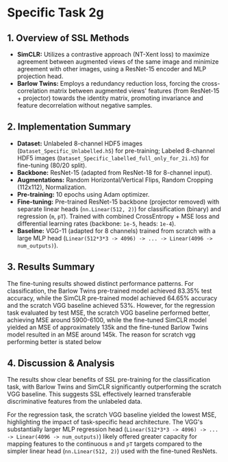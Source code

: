# Specific Task 2g

## 1. Overview of SSL Methods

* **SimCLR:** Utilizes a contrastive approach (NT-Xent loss) to maximize agreement between augmented views of the same image and minimize agreement with other images, using a ResNet-15 encoder and MLP projection head.
* **Barlow Twins:** Employs a redundancy reduction loss, forcing the cross-correlation matrix between augmented views' features (from ResNet-15 + projector) towards the identity matrix, promoting invariance and feature decorrelation without negative samples.

## 2. Implementation Summary

* **Dataset:** Unlabeled 8-channel HDF5 images (`Dataset_Specific_Unlabelled.h5`) for pre-training; Labeled 8-channel HDF5 images (`Dataset_Specific_labelled_full_only_for_2i.h5`) for fine-tuning (80/20 split).
* **Backbone:** ResNet-15 (adapted from ResNet-18 for 8-channel input).
* **Augmentations:** Random Horizontal/Vertical Flips, Random Cropping (112x112), Normalization.
* **Pre-training:** 10 epochs using Adam optimizer.
* **Fine-tuning:** Pre-trained ResNet-15 backbone (projector removed) with separate linear heads (`nn.Linear(512, 2)`) for classification (binary) and regression (`m`, `pT`). Trained with combined CrossEntropy + MSE loss and differential learning rates (backbone: `1e-5`, heads: `1e-4`).
* **Baseline:** VGG-11 (adapted for 8 channels) trained from scratch with a large MLP head (`Linear(512*3*3 -> 4096) -> ... -> Linear(4096 -> num_outputs)`).

## 3. Results Summary

The fine-tuning results showed distinct performance patterns. For classification, the Barlow Twins pre-trained model achieved 83.35% test accuracy, while the SimCLR pre-trained model achieved 64.65% accuracy and the scratch VGG baseline achieved 53%. However, for the regression task evaluated by test MSE, the scratch VGG baseline performed better, achieving MSE around 5900-6100, while the fine-tuned SimCLR model yielded an MSE of approximately 135k and the fine-tuned Barlow Twins model resulted in an MSE around 145k. The reason for scratch vgg performing better is stated below

## 4. Discussion & Analysis

The results show clear benefits of SSL pre-training for the classification task, with Barlow Twins and SimCLR significantly outperforming the scratch VGG baseline. This suggests SSL effectively learned transferable discriminative features from the unlabeled data.

For the regression task, the scratch VGG baseline yielded the lowest MSE, highlighting the impact of task-specific head architecture. The VGG's substantially larger MLP regression head  (`Linear(512*3*3 -> 4096) -> ... -> Linear(4096 -> num_outputs)`) likely offered greater capacity for mapping features to the continuous `m` and `pT` targets compared to the simpler linear head (`nn.Linear(512, 2)`) used with the fine-tuned ResNets.


